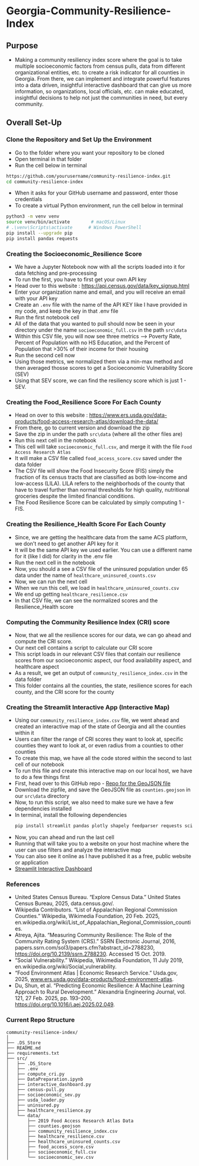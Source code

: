 # Georgia-Community-Resilience-Index
## Purpose 
- Making a community resiliency index score where the goal is to take multiple socioeconomic factors from census pulls, data from different organizational entities, etc. to create a risk indicator for all counties in Georgia. From there, we can implement and integrate powerful features into a data driven, insightful interactive dashboard that can give us more information, so organizations, local officials, etc. can make educated, insightful decisions to help not just the communities in need, but every community.

## Overall Set-Up

### Clone the Repository and Set Up the Environment
- Go to the folder where you want your repository to be cloned
- Open terminal in that folder
- Run the cell below in terminal
``` bash
https://github.com/yourusername/community-resilience-index.git
cd community-resilience-index
```
- When it asks for your GitHub username and password, enter those credentials
- To create a virtual Python environment, run the cell below in terminal
``` bash
python3 -m venv venv
source venv/bin/activate        # macOS/Linux
# .\venv\Scripts\activate      # Windows PowerShell
pip install --upgrade pip
pip install pandas requests
```
### Creating the Socioeconomic_Resilience Score
- We have a Jupyter Notebook now with all the scripts loaded into it for data fetching and pre-processing
- To run the first, you have to first get your own API key
- Head over to this website : https://api.census.gov/data/key_signup.html
- Enter your organization name and email, and you will receive an email with your API key
- Create an ```.env``` file with the name of the API KEY like I have provided in my code, and keep the key in that .env file
- Run the first notebook cell
- All of the data that you wanted to pull should now be seen in your directory under the name ```socioeconomic_full.csv``` in the path ```src\data```
- Within this CSV file, you will now see three metrics --> Poverty Rate, Percent of Population with no HS Education, and the Percent of Population that >30% of their income for their housing
- Run the second cell now
- Using those metrics, we normalized them via a min-max method and then averaged thosse scores to get a Socioeconomic Vulnerability Score (SEV)
- Using that SEV score, we can find the resiliency score which is just 1 - SEV.

### Creating the Food_Resilience Score For Each County
  - Head on over to this website : https://www.ers.usda.gov/data-products/food-access-research-atlas/download-the-data/
  - From there, go to current version and download the zip
  - Save the zip in under the path ```src\data``` (where all the other files are)
  - Run this next cell in the notebook
  - This cell will take ```socioeconomic_full.csv```, and merge it with the file ```Food Access Research Atlas```
  - It will make a CSV file called ```food_access_score.csv``` saved under the data folder
  - The CSV file will show the Food Insecurity Score (FIS) simply the fraction of its census tracts that are classified as both low-income and low-access (LILA). LILA refers to the neighborhods of the county that have to travel further than normal thresholds for high quality, nutritional groceries despite the limited financial conditions.
  - The Food Resilience Score can be calculated by simply computing 1 - FIS. 

### Creating the Resilience_Health Score For Each County
- Since, we are getting the healthcare data from the same ACS platform, we don't need to get another API key for it
- It will be the same API key we used earlier. You can use a different name for it (like I did) for clarity in the .env file
- Run the next cell in the notebook
- Now, you should a see a CSV file of the uninsured population under 65 data under the name of ```healthcare_uninsured_counts.csv```
- Now, we can run the next cell
- When we run this cell, we load in ``healthcare_uninsured_counts.csv``
- We end up getting ```healthcare_resilience.csv```
- In that CSV file, we can see the normalized scores and the Resilience_Health score

### Computing the Community Resilience Index (CRI) score
- Now, that we all the resilience scores for our data, we can go ahead and compute the CRI score.
- Our next cell contains a script to calculate our CRI score
- This script loads in our relevant CSV files that contain our resilience scores from our socioeconomic aspect, our food availability aspect, and healthcare aspect
- As a result, we get an output of ```community_resilience_index.csv``` in the data folder
- This folder contains all the counties, the state, resilience scores for each county, and the CRI score for the county

### Creating the Streamlit Interactive App (Interactive Map)
- Using our ```community_resilience_index.csv``` file, we went ahead and created an interactive map of the state of Georgia and all the counties within it
- Users can filter the range of CRI scores they want to look at, specific counties they want to look at, or even radius from a counties to other counties
- To create this map, we have all the code stored within the second to last cell of our notebook
- To run this file and create this interactive map on our local host, we have to do a few things first
- First, head over to this GitHub repo - [Repo for the GeoJSON file](https://gist.github.com/sdwfrost/d1c73f91dd9d175998ed166eb216994a#file-counties-geojson)
- Download the zipfile, and save the GeoJSON file as ```counties.geojson``` in our ```src\data``` directory
- Now, to run this script, we also need to make sure we have a few dependencies installed
- In terminal, install the following dependencies
  ``` bash
  pip install streamlit pandas plotly shapely feedparser requests scikit-learn numpy
  ```
- Now, you can ahead and run the last cell
- Running that will take you to a website on your host machine where the user can use filters and analyze the interactive map
- You can also see it online as I have published it as a free, public website or application
- [Streamlit Interactive Dashboard](https://georgia-community-resilience-index.streamlit.app/)

### References
- United States Census Bureau. “Explore Census Data.” United States Census Bureau, 2025, data.census.gov/.
- Wikipedia Contributors. “List of Appalachian Regional Commission Counties.” Wikipedia, Wikimedia Foundation, 20 Feb. 2025, en.wikipedia.org/wiki/List_of_Appalachian_Regional_Commission_counties.
- Atreya, Ajita. “Measuring Community Resilience: The Role of the Community Rating System (CRS).” SSRN Electronic Journal, 2016, papers.ssrn.com/sol3/papers.cfm?abstract_id=2788230, https://doi.org/10.2139/ssrn.2788230. Accessed 15 Oct. 2019.
- “Social Vulnerability.” Wikipedia, Wikimedia Foundation, 11 July 2019, en.wikipedia.org/wiki/Social_vulnerability.
- “Food Environment Atlas | Economic Research Service.” Usda.gov, 2025, www.ers.usda.gov/data-products/food-environment-atlas.
- Du, Shun, et al. “Predicting Economic Resilience: A Machine Learning Approach to Rural Development.” Alexandria Engineering Journal, vol. 121, 27 Feb. 2025, pp. 193–200, https://doi.org/10.1016/j.aej.2025.02.049.


### Current Repo Structure
```
community-resilience-index/
│
├── .DS_Store
├── README.md
├── requirements.txt
├── src/
│   ├── .DS_Store
│   ├── .env
│   ├── compute_cri.py
│   ├── DataPreparation.ipynb
│   ├── interactive_dashboard.py
│   ├── census-pull.py
│   ├── socioeconomic_sev.py
│   ├── usda_loader.py
│   ├── uninsured.py
│   ├── healthcare_resilience.py
│   └── data/
│       ├── 2019 Food Access Research Atlas Data
│       ├── counties.geojson
│       ├── community_resilience_index.csv
│       ├── healthcare_resilience.csv
│       ├── healthcare_uninsured_counts.csv
│       ├── food_access_score.csv
│       ├── socioeconomic_full.csv
│       └── socioeconomic_sev.csv


